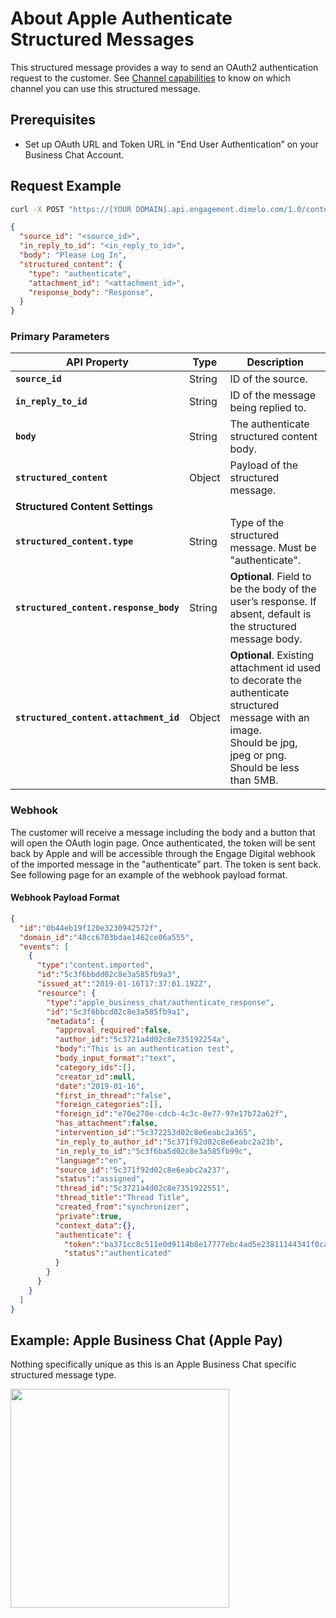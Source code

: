 # About Apple Authenticate Structured Messages

This structured message provides a way to send an OAuth2 authentication request to the customer. See [Channel capabilities](../structured-messages/#channel-capabilities) to know on which channel you can use this structured message.

## Prerequisites
* Set up OAuth URL and Token URL in "End User Authentication” on your Business Chat Account.

## Request Example

```bash
curl -X POST "https://[YOUR DOMAIN].api.engagement.dimelo.com/1.0/contents"
```

```json
{
  "source_id": "<source_id>",
  "in_reply_to_id": "<in_reply_to_id>",
  "body": "Please Log In",
  "structured_content": {
    "type": "authenticate",
    "attachment_id": "<attachment_id>",
    "response_body": "Response",
  }
}
```

### Primary Parameters

| API Property | Type | Description |
|-|-|-|
| **`source_id`** | String | ID of the source. |
| **`in_reply_to_id`** | String | ID of the message being replied to. |
| **`body`** | String | The authenticate structured content body. |
| **`structured_content`** | Object | Payload of the structured message. |
| **Structured Content Settings** | | |
| **`structured_content.type`** | String | Type of the structured message. Must be "authenticate". |
| **`structured_content.response_body`** | String | **Optional**. Field to be the body of the user’s response. If absent, default is the structured message body. |
| **`structured_content.attachment_id`** | Object | **Optional**. Existing attachment id used to decorate the authenticate structured message with an image.<br>Should be jpg, jpeg or png.<br>Should be less than 5MB. |

### Webhook

The customer will receive a message including the body and a button that will open the OAuth login page. Once authenticated, the token will be sent back by Apple and will be accessible through the Engage Digital webhook of the imported message in the "authenticate” part. The token is sent back. See following page for an example of the webhook payload format.

#### Webhook Payload Format
```json
{
  "id":"0b44eb19f120e3230942572f",
  "domain_id":"48cc6703bdae1462ce06a555",
  "events": [
    {
      "type":"content.imported",
      "id":"5c3f6bbdd02c8e3a585fb9a3",
      "issued_at":"2019-01-16T17:37:01.192Z",
      "resource": {
        "type":"apple_business_chat/authenticate_response",
        "id":"5c3f6bbcd02c8e3a585fb9a1",
        "metadata": {
          "approval_required":false,
          "author_id":"5c3721a4d02c8e735192254a",
          "body":"This is an authentication test",
          "body_input_format":"text",
          "category_ids":[],
          "creator_id":null,
          "date":"2019-01-16",
          "first_in_thread":"false",
          "foreign_categories":[],
          "foreign_id":"e70e270e-cdcb-4c3c-8e77-97e17b72a62f",
          "has_attachment":false,
          "intervention_id":"5c372253d02c8e6eabc2a365",
          "in_reply_to_author_id":"5c371f92d02c8e6eabc2a23b",
          "in_reply_to_id":"5c3f6ba5d02c8e3a585fb99c",
          "language":"en",
          "source_id":"5c371f92d02c8e6eabc2a237",
          "status":"assigned",
          "thread_id":"5c3721a4d02c8e7351922551",
          "thread_title":"Thread Title",
          "created_from":"synchronizer",
          "private":true,
          "context_data":{},
          "authenticate": {
            "token":"ba371cc8c511e0d9114b8e17777ebc4ad5e23811144341f0ca4726d67ff4b19e",
            "status":"authenticated"
          }
        }
      }
    }
  ]
}
```

## Example: Apple Business Chat (Apple Pay)

Nothing specifically unique as this is an Apple Business Chat specific structured message type.

<img class="img-fluid" width="350" src="../../../img/structured-messages-apple-auth-apple-biz.png">

